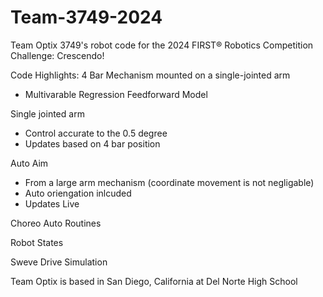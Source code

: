 # Team-3749-2024
Team Optix 3749's robot code for the 2024 FIRST® Robotics Competition Challenge: Crescendo!

Code Highlights:
4 Bar Mechanism mounted on a single-jointed arm
- Multivarable Regression Feedforward Model

Single jointed arm
- Control accurate to the 0.5 degree
- Updates based on 4 bar position

Auto Aim
- From a large arm mechanism (coordinate movement is not negligable)
- Auto oriengation inlcuded
- Updates Live

Choreo Auto Routines

Robot States

Sweve Drive Simulation

Team Optix is based in San Diego, California at  Del Norte High School
